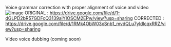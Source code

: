 Voice grammar correction with proper alignment of voice and video
![image](https://github.com/user-attachments/assets/e272fa02-1598-4f01-b968-13fb96d4ee6c)
ORIGINAL : https://drive.google.com/file/d/1-dGLPD2bR57GDFcQ3139aiYIOSCM2EPw/view?usp=sharing
CORRECTED : https://drive.google.com/file/d/1RMk4ObW03xSnb1_mvdQLu7yldlcqxRRZ/view?usp=sharing

Video voice dubbing (coming soon)
